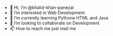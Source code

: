 - 👋 Hi, I’m @khalid-khan-panezai
- 👀 I’m interested in  Web Development 
- 🌱 I’m currently learning Pythone HTML and Java
- 💞️ I’m looking to collaborate on Development
- 📫 How to reach me   just mail me

<!---
khalid-khan-panezai/khalid-khan-panezai is a ✨ special ✨ repository because its `README.md` (this file) appears on your GitHub profile.
You can click the Preview link to take a look at your changes.

it is my fasht reposhitary hahaha
--->
